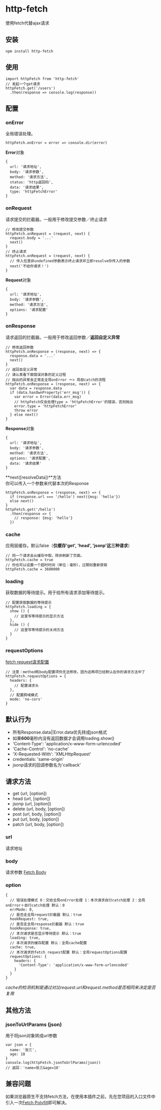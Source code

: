 # http-fetch
使用fetch代替ajax请求

## 安装
```
npm install http-fetch
```
## 使用
```
import httpFetch from 'http-fetch'
// 发起一个get请求
httpFetch.get('/users')
  .then(response => console.log(response))
```
## 配置
### onError
全局错误处理。
```
httpFetch.onError = error => console.dir(error)
```
**Error**对象
```
{
  url: '请求地址',
  body: '请求参数',
  method: '请求方法',
  status: 'http返回码',
  data: '请求结果',
  type: 'httpFetchError'
}
```
### onRequest
请求提交的拦截器。一般用于修改提交参数／终止请求
```
// 修改提交参数
httpFetch.onRequest = (request, next) {
  request.body = '...'
  next()
}
// 终止请求
httpFetch.onRequest = (request, next) {
  // 传入任意非undefined参数表示终止请求并立即resolve你传入的参数
  next('不给你请求！')
}
```
**Request**对象
```
{
  url: '请求地址',
  body: '请求参数',
  method: '请求方法',
  options: '请求配置'
}
```
### onResponse
请求返回的拦截器。一般用于修改返回参数／**返回自定义异常**<br>
```
// 修改返回参数
httpFetch.onResponse = (response, next) => {
  response.data = '...'
  next()
}
// 返回自定义异常
// 请认真看下面错误对象的定义过程
// 抛出的异常会正常走全局onError ＝> 局部catch的流程
httpFetch.onResponse = (response, next) => {
  var data = response.data
  if (data.hasOwnProperty('err_msg')) {
    var error = Error(data.err_msg)
    // httpFetch仅会处理type = 'httpFetchError'的错误，否则抛出
    error.type = 'httpFetchError'
    throw error
  } else next()
}
```
**Response**对象
```
{
  url: '请求地址',
  body: '请求参数',
  method: '请求方法',
  options: '请求配置',
  data: '请求结果'
}
```
**next([resolveData])**方法<br>
你可以传入一个参数来代替本次的Response
```
httpFetch.onResponse = (response, next) => {
  if (response.url === '/hello') next({msg: 'hello'})
  else next()
}
httpFetch.get('/hello')
  .then(response => {
    // response: {msg: 'hello'}
  })
```
### cache
应用层缓存。默认false（**仅缓存'get', 'head', 'jsonp'这三种请求**）
```
// 同一个请求会从缓存中取，除非刷新了页面。
httpFetch.cache = true
// 你也可以设置一个超时时间（单位：毫秒），过期则重新获取
httpFetch.cache = 3600000
```
### loading
获取数据的等待提示。用于给所有请求添加等待提示。
```
// 配置获取数据的等待提示
httpFetch.loading = {
  show () {
    // 这里写等待提示的显示方法
  },
  hide () {
    // 这里写等待提示的关闭方法
  }
}
```
### requestOptions
[fetch request请求配置](https://developer.mozilla.org/en-US/docs/Web/API/Request)
```
// 注意：method和body配置项你无法修改，因为这两项已经默认在你的请求方法中了
httpFetch.requestOptions = {
  headers: {
    // 配置请求头
  },
  // 配置跨域模式
  mode: 'no-cors'
}
```

## 默认行为
* 所有Response.data||Error.data优先转成json格式
* 如果**600**毫秒内没有返回数据才会调用loading.show()
* 'Content-Type': 'application/x-www-form-urlencoded'
* 'Cache-Control': 'no-cache'
* 'X-Requested-With': 'XMLHttpRequest'
* credentials: 'same-origin'
* jsonp请求的回调参数名为'callback'

## 请求方法
* get (url, [option])
* head (url, [option])
* jsonp (url, [option])
* delete (url, body, [option])
* post (url, body, [option])
* put (url, body, [option])
* patch (url, body, [option])

### url
请求地址

### body
请求参数 [Fetch Body](https://developer.mozilla.org/en-US/docs/Web/API/Fetch_API/Using_Fetch#Body)

### option
```
{
  // 错误处理模式 0：交给全局onError处理 1：本次请求自行catch处理 2：全局onError＋自行catch处理 默认：0
  errMode: 0,
  // 是否走全局request拦截器 默认：true
  hookRequest: true,
  // 是否走全局response拦截器 默认：true
  hookResponse: true,
  // 本次请求是否显示等待提示 默认：true
  loading: true,
  // 本次请求的缓存配置 默认：全局cache配置
  cache: true,
  // 本次请求的fetch request配置 默认：全局requestOptions配置
  requestOptions: {
    headers: {
      'Content-Type': 'application/x-www-form-urlencoded'
    }
  }
}
```
*cache的检测机制是通过对比request.url和request.method是否相同来决定是否复用*

## 其他方法
### jsonToUrlParams (json)
用于将json对象转成url参数
```
var json = {
  name: '张三',
  age: 18
}
console.log(httpFetch.jsonToUrlParams(json))
// 返回：'name=张三&age=18'
```

## 兼容问题
如果浏览器原生不支持fetch方法，在使用本插件之前，先在您项目的入口文件中引入一次[Fetch Polyfill](https://github.com/github/fetch)即可解决。
